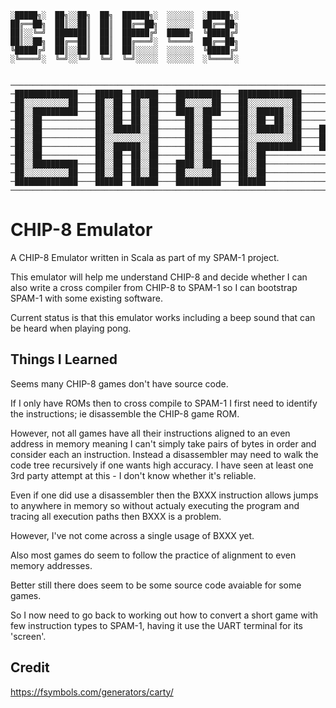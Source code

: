 ```
░█████╗░  ██╗░░██╗  ██╗  ██████╗░  ░░░░░░  ░█████╗░
██╔══██╗  ██║░░██║  ██║  ██╔══██╗  ░░░░░░  ██╔══██╗
██║░░╚═╝  ███████║  ██║  ██████╔╝  █████╗  ╚█████╔╝
██║░░██╗  ██╔══██║  ██║  ██╔═══╝░  ╚════╝  ██╔══██╗
╚█████╔╝  ██║░░██║  ██║  ██║░░░░░  ░░░░░░  ╚█████╔╝
░╚════╝░  ╚═╝░░╚═╝  ╚═╝  ╚═╝░░░░░  ░░░░░░  ░╚════╝░


──────────────────────────────────────────────────────────────────────────────────────────────────────
─██████████████────██████──██████────██████████────██████████████──────────────────────██████████████─
─██░░░░░░░░░░██────██░░██──██░░██────██░░░░░░██────██░░░░░░░░░░██──────────────────────██░░░░░░░░░░██─
─██░░██████████────██░░██──██░░██────████░░████────██░░██████░░██──────────────────────██░░██████░░██─
─██░░██────────────██░░██──██░░██──────██░░██──────██░░██──██░░██──────────────────────██░░██──██░░██─
─██░░██────────────██░░██████░░██──────██░░██──────██░░██████░░██────██████████████────██░░██████░░██─
─██░░██────────────██░░░░░░░░░░██──────██░░██──────██░░░░░░░░░░██────██░░░░░░░░░░██────██░░░░░░░░░░██─
─██░░██────────────██░░██████░░██──────██░░██──────██░░██████████────██████████████────██░░██████░░██─
─██░░██────────────██░░██──██░░██──────██░░██──────██░░██──────────────────────────────██░░██──██░░██─
─██░░██████████────██░░██──██░░██────████░░████────██░░██──────────────────────────────██░░██████░░██─
─██░░░░░░░░░░██────██░░██──██░░██────██░░░░░░██────██░░██──────────────────────────────██░░░░░░░░░░██─
─██████████████────██████──██████────██████████────██████──────────────────────────────██████████████─
──────────────────────────────────────────────────────────────────────────────────────────────────────
```


# CHIP-8 Emulator

A CHIP-8 Emulator written in Scala as part of my SPAM-1 project. 

This emulator will help me understand CHIP-8 and decide whether I can also write a cross compiler from CHIP-8 to SPAM-1 so I can bootstrap SPAM-1 with some existing software.

Current status is that this emulator works including a beep sound that can be heard when playing pong.

## Things I Learned

Seems many CHIP-8 games don't have source code.

If I only have ROMs then to cross compile to SPAM-1 I first need to identify the instructions; ie disassemble the CHIP-8 game ROM.
 
However, not all games have all their instructions aligned to an even address in memory meaning I can't simply take pairs of bytes in order and consider each an instruction.
Instead a disassembler may need to walk the code tree recursively if one wants high accuracy. I have seen at least one 3rd party attempt at this - I don't know whether it's reliable.

Even if one did use a disassembler then the BXXX instruction allows jumps to anywhere in memory so without actualy executing the program and tracing all execution paths then BXXX is a problem.

However, I've not come across a single usage of BXXX yet.

Also most games do seem to follow the practice of alignment to even memory addresses.

Better still there does seem to be some source code avaiable for some games.

So I now need to go back to working out how to convert a short game with few instruction types to SPAM-1, having it use the UART terminal for its 'screen'.


## Credit 

https://fsymbols.com/generators/carty/
